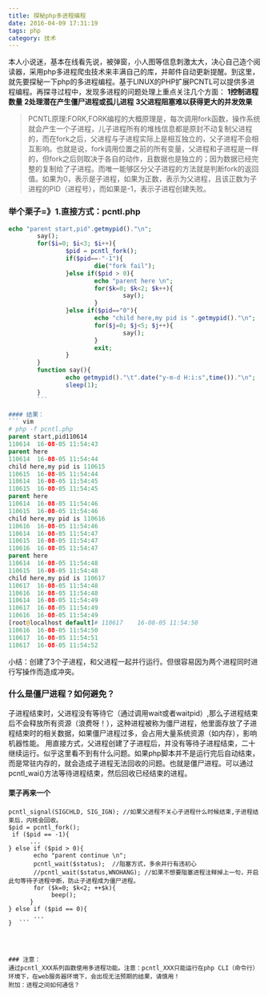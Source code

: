 ```yaml
---
title: 探秘php多进程编程
date: 2016-04-09 17:31:19
tags: php
category: 技术
---
```


本人小说迷，基本在线看先说，被弹窗，小人图等信息刺激太大，决心自己造个阅读器，采用php多进程爬虫技术来丰满自己的库，并邮件自动更新提醒。到这里，就先要探秘一下php的多进程编程。基于LINUX的PHP扩展PCNTL可以提供多进程编程。再探寻过程中，发现多进程的问题处理上重点关注几个方面：
**1控制进程数量**
**2处理潜在产生僵尸进程或孤儿进程**
**3父进程阻塞难以获得更大的并发效果**
<!-- more -->

> PCNTL原理:FORK,FORK编程的大概原理是，每次调用fork函数，操作系统就会产生一个子进程，儿子进程所有的堆栈信息都是原封不动复制父进程的，而在fork之后，父进程与子进程实际上是相互独立的，父子进程不会相互影响。也就是说，fork调用位置之前的所有变量，父进程和子进程是一样的，但fork之后则取决于各自的动作，且数据也是独立的；因为数据已经完整的复制给了子进程。而唯一能够区分父子进程的方法就是判断fork的返回值。如果为0，表示是子进程，如果为正数，表示为父进程，且该正数为子进程的PID（进程号），而如果是-1，表示子进程创建失败。


### 举个栗子=》1.直接方式：pcntl.php
``` php
echo "parent start,pid".getmypid()."\n";
        say();
        for($i=0; $i<3; $i++){
                $pid = pcntl_fork();
                if($pid==-"-1"){
                        die("fork fail");
                }else if($pid > 0){
                        echo "parent here \n";
                        for($k=0; $k<2; $k++){
                                say();
                        }
                }else if($pid=="0"){
                        echo "child here,my pid is ".getmypid()."\n";
                        for($j=0; $j<5; $j++){
                                say();
                        }
                        exit;
                }
        }
        function say(){
                echo getmypid()."\t".date("y-m-d H:i:s",time())."\n";
                sleep(1);
        }
        ```

#### 结果：
``` vim
# php -f pcntl.php
parent start,pid110614
110614  16-08-05 11:54:43
parent here 
110614  16-08-05 11:54:44
child here,my pid is 110615
110615  16-08-05 11:54:44
110614  16-08-05 11:54:45
110615  16-08-05 11:54:45
parent here 
110614  16-08-05 11:54:46
110615  16-08-05 11:54:46
child here,my pid is 110616
110616  16-08-05 11:54:46
110614  16-08-05 11:54:47
110615  16-08-05 11:54:47
110616  16-08-05 11:54:47
parent here 
110614  16-08-05 11:54:48
110615  16-08-05 11:54:48
child here,my pid is 110617
110617  16-08-05 11:54:48
110616  16-08-05 11:54:48
110614  16-08-05 11:54:49
110617  16-08-05 11:54:49
110616  16-08-05 11:54:49
[root@localhost default]# 110617    16-08-05 11:54:50
110616  16-08-05 11:54:50
110617  16-08-05 11:54:51
110617  16-08-05 11:54:52
```
小结：创建了3个子进程，和父进程一起并行运行。但很容易因为两个进程同时进行写操作而造成冲突。


### 什么是僵尸进程？如何避免？
子进程结束时，父进程没有等待它（通过调用wait或者waitpid）,那么子进程结束后不会释放所有资源（浪费呀！），这种进程被称为僵尸进程，他里面存放了子进程结束时的相关数据，如果僵尸进程过多，会占用大量系统资源（如内存），影响机器性能。
用直接方式，父进程创建了子进程后，并没有等待子进程结束，二十继续运行。似乎这里看不到有什么问题。如果php脚本并不是运行完后自动结束，而是常驻内存的，就会造成子进程无法回收的问题。也就是僵尸进程。可以通过pcntl_wai()方法等待进程结束，然后回收已经结束的进程。
#### 栗子再来一个
``` vim
pcntl_signal(SIGCHLD, SIG_IGN); //如果父进程不关心子进程什么时候结束,子进程结束后，内核会回收。  
$pid = pcntl_fork();  
 if ($pid == -1){  
      ...  
} else if ($pid > 0){  
       echo "parent continue \n";  
       pcntl_wait($status);  //阻塞方式，多余并行有违初心
       //pcntl_wait($status,WNOHANG); //如果不想要阻塞进程注释掉上一句，开启此句等待子进程中断，防止子进程成为僵尸进程。  
       for ($k=0; $k<2; ++$k){  
            beep();  
      }  
} else if ($pid == 0){  
       ...  
}  ```




### 注意：
通过pcntl_XXX系列函数使用多进程功能。注意：pcntl_XXX只能运行在php CLI（命令行）环境下，在web服务器环境下，会出现无法预期的结果，请慎用！
附加：进程之间如何通信？
